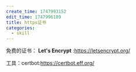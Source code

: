 ```yaml
---
create_time: 1747993152
edit_time: 1747996189
title: https证书
categories:
  - skill
---
```



免费的证书：  **Let's Encrypt** :https://letsencrypt.org/

工具：certbot:https://certbot.eff.org/

